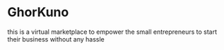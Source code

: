 # GhorKuno
this is a virtual marketplace to empower the small entrepreneurs to start their business without any hassle 
